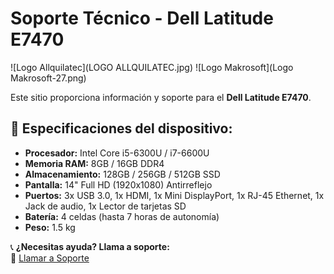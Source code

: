 # Soporte Técnico - Dell Latitude E7470  

![Logo Allquilatec](LOGO ALLQUILATEC.jpg) ![Logo Makrosoft](Logo Makrosoft-27.png)  

Este sitio proporciona información y soporte para el **Dell Latitude E7470**.  

## 📌 Especificaciones del dispositivo:
- **Procesador:** Intel Core i5-6300U / i7-6600U  
- **Memoria RAM:** 8GB / 16GB DDR4  
- **Almacenamiento:** 128GB / 256GB / 512GB SSD  
- **Pantalla:** 14" Full HD (1920x1080) Antirreflejo  
- **Puertos:** 3x USB 3.0, 1x HDMI, 1x Mini DisplayPort, 1x RJ-45 Ethernet, 1x Jack de audio, 1x Lector de tarjetas SD  
- **Batería:** 4 celdas (hasta 7 horas de autonomía)  
- **Peso:** 1.5 kg  

📞 **¿Necesitas ayuda? Llama a soporte:**  
📲 [Llamar a Soporte](tel:+3183885238)  

